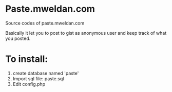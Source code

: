 Paste.mweldan.com
=================

Source codes of paste.mweldan.com

Basically it let you to post to gist as anonymous user and keep track of what you posted. 

To install:
===========

1. create database named 'paste'
2. Import sql file: paste.sql
3. Edit config.php
